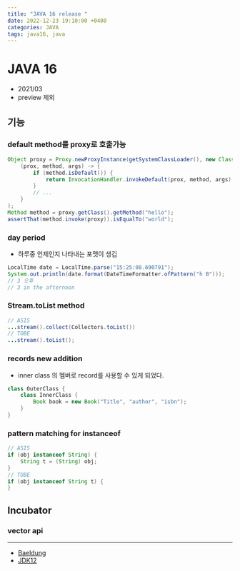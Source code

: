 ```yaml
---
title: "JAVA 16 release "
date: 2022-12-23 19:10:00 +0400
categories: JAVA
tags: java16, java
---
```

# JAVA 16
- 2021/03
- preview 제외
## 기능
### default method를 proxy로 호출가능
```java
Object proxy = Proxy.newProxyInstance(getSystemClassLoader(), new Class<?>[] { HelloWorld.class },
    (prox, method, args) -> {
        if (method.isDefault()) {
            return InvocationHandler.invokeDefault(prox, method, args);
        }
        // ...
    }
);
Method method = proxy.getClass().getMethod("hello");
assertThat(method.invoke(proxy)).isEqualTo("world");
```
### day period
- 하루중 언제인지 나타내는 포맷이 생김
```java
LocalTime date = LocalTime.parse("15:25:08.690791");
System.out.println(date.format(DateTimeFormatter.ofPattern("h B")));
// 3 오후
// 3 in the afternoon
```
### Stream.toList method
```java
// ASIS
...stream().collect(Collectors.toList())
// TOBE
...stream().toList();
```

### records new addition
- inner class 의 멤버로 record를 사용할 수 있게 되었다.
```java
class OuterClass {
    class InnerClass {
        Book book = new Book("Title", "author", "isbn");
    }
}
```

### pattern matching for instanceof
```java
// ASIS
if (obj instanceof String) {
    String t = (String) obj;
}
// TOBE
if (obj instanceof String t) {
}
```
## Incubator
### vector api



------
- [Baeldung](https://www.baeldung.com/java-16-new-features)
- [JDK12](https://openjdk.org/projects/jdk/16/)
